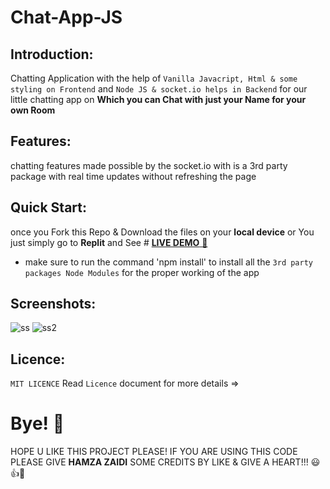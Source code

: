 # Chat-App-JS

## Introduction:

Chatting Application with the help of `Vanilla Javacript, Html & some styling on Frontend` and `Node JS & socket.io helps in Backend` for our little chatting app on **Which you can Chat with just your Name for your own Room**

## Features:

chatting features made possible by the socket.io with is a 3rd party package with real time updates without refreshing the page 

## Quick Start:

once you Fork this Repo & Download the files on your **local device** or You just simply go to **Replit** and See # [**LIVE DEMO** 🚀](https://chatting-app.hamzajaffar.repl.co/)
- make sure to run the command 'npm install' to install all the `3rd party packages Node Modules` for the proper working of the app

## Screenshots:

![ss](https://user-images.githubusercontent.com/52501040/185605402-2cfc3810-76a3-4693-844f-0c19c6b348f2.PNG)
![ss2](https://user-images.githubusercontent.com/52501040/185605407-7ec67175-a442-4273-b6d7-585a8257b8aa.PNG)


## Licence:

`MIT LICENCE` Read `Licence` document for more details =>

# Bye! 👋

HOPE U LIKE THIS PROJECT PLEASE! IF YOU ARE USING THIS CODE PLEASE GIVE **HAMZA ZAIDI** SOME CREDITS BY LIKE & GIVE A HEART!!! 😃👍💛
